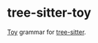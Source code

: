 # tree-sitter-toy

[Toy](htps://github.com/infastin/toy) grammar for [tree-sitter](https://github.com/tree-sitter/tree-sitter).
